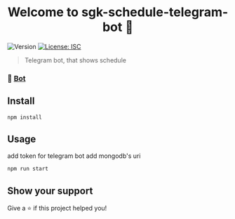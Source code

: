 <h1 align="center">Welcome to sgk-schedule-telegram-bot 👋</h1>
<p>
  <img alt="Version" src="https://img.shields.io/badge/version-1.0.0-blue.svg?cacheSeconds=2592000" />
  <a href="#" target="_blank">
    <img alt="License: ISC" src="https://img.shields.io/badge/License-ISC-yellow.svg" />
  </a>
</p>

> Telegram bot, that shows schedule

### 🤖 [Bot](https://t.me/sgk_schedule_bot)

## Install

```sh
npm install
```

## Usage

add token for telegram bot
add mongodb's uri

```sh
npm run start
```

## Show your support

Give a ⭐️ if this project helped you!
